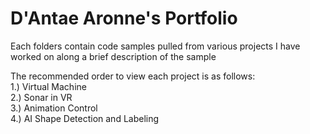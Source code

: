 # D'Antae Aronne's Portfolio
Each folders contain code samples pulled from various projects I have worked on along a brief description of the sample     
     
The recommended order to view each project is as follows:     
1.) Virtual Machine    
2.) Sonar in VR    
3.) Animation Control     
4.) AI Shape Detection and Labeling    
